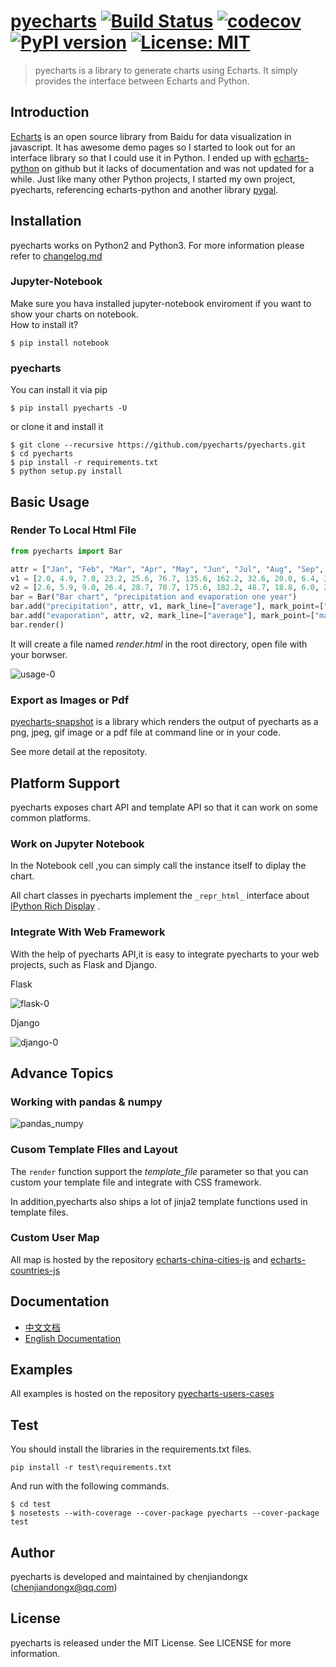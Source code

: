 # [pyecharts](https://github.com/pyecharts/pyecharts) [![Build Status](https://travis-ci.org/pyecharts/pyecharts.svg?branch=master)](https://travis-ci.org/chenjiandongx/pyecharts) [![codecov](https://codecov.io/gh/chenjiandongx/pyecharts/branch/master/graph/badge.svg)](https://codecov.io/gh/chenjiandongx/pyecharts) [![PyPI version](https://badge.fury.io/py/pyecharts.svg)](https://badge.fury.io/py/pyecharts) [![License: MIT](https://img.shields.io/badge/License-MIT-yellow.svg)](https://opensource.org/licenses/MIT)

> pyecharts is a library to generate charts using Echarts. It simply provides the interface between Echarts and Python.


## Introduction
[Echarts](https://github.com/ecomfe/echarts) is an open source library from Baidu for data visualization in javascript. It has awesome demo pages so I started to look out for an interface library so that I could use it in Python. I ended up with [echarts-python](https://github.com/yufeiminds/echarts-python) on github but it lacks of documentation and was not updated for a while. Just like many other Python projects, I started my own project, pyecharts, referencing echarts-python and another library [pygal](https://github.com/Kozea/pygal).

## Installation
pyecharts works on Python2 and Python3. For more information please refer to [changelog.md](https://github.com/chenjiandongx/pyecharts/blob/master/changelog.md)

### Jupyter-Notebook
Make sure you hava installed jupyter-notebook enviroment if you want to show your charts on notebook.   
How to install it?
```
$ pip install notebook
```
### pyecharts
You can install it via pip
```
$ pip install pyecharts -U
```

or clone it and install it
```
$ git clone --recursive https://github.com/pyecharts/pyecharts.git
$ cd pyecharts
$ pip install -r requirements.txt
$ python setup.py install
```

## Basic Usage

### Render To Local Html File

```python
from pyecharts import Bar

attr = ["Jan", "Feb", "Mar", "Apr", "May", "Jun", "Jul", "Aug", "Sep", "Oct", "Nov", "Dec"]
v1 = [2.0, 4.9, 7.0, 23.2, 25.6, 76.7, 135.6, 162.2, 32.6, 20.0, 6.4, 3.3]
v2 = [2.6, 5.9, 9.0, 26.4, 28.7, 70.7, 175.6, 182.2, 48.7, 18.8, 6.0, 2.3]
bar = Bar("Bar chart", "precipitation and evaporation one year")
bar.add("precipitation", attr, v1, mark_line=["average"], mark_point=["max", "min"])
bar.add("evaporation", attr, v2, mark_line=["average"], mark_point=["max", "min"])
bar.render()
```

It will create a file named *render.html* in the root directory, open file with your borwser.  

![usage-0](https://github.com/pyecharts/pyecharts/blob/master/images/usage-0.gif)

### Export as Images or Pdf

[pyecharts-snapshot](https://github.com/pyecharts/pyecharts-snapshot) is a library which renders the output of pyecharts as a png, jpeg, gif image or a pdf file at command line or in your code.

See more detail at the repositoty.

## Platform Support

pyecharts exposes chart API and template API so that it can work on some common platforms.

### Work on Jupyter Notebook

In the Notebook cell ,you can simply call the instance itself to diplay the chart.

All chart classes in pyecharts implement the `_repr_html_` interface about [IPython Rich Display](http://ipython.readthedocs.io/en/stable/config/integrating.html#rich-display) .

### Integrate With Web Framework

With the help of pyecharts API,it is easy to integrate pyecharts to your web projects, such as Flask and Django.

Flask

![flask-0](https://github.com/pyecharts/pyecharts/blob/master/images/flask-0.gif)

Django

![django-0](https://github.com/pyecharts/pyecharts/blob/master/images/django-0.gif)

## Advance Topics

### Working with pandas & numpy

![pandas_numpy](https://github.com/pyecharts/pyecharts/blob/master/images/pandas-numpy.png)

### Cusom Template FIles and Layout

The `render` function support the *template_file* parameter so that you can custom your template file and integrate with CSS framework.

In addition,pyecharts also ships a lot of jinja2 template functions used in template files.

### Custom User Map

All map is hosted by the repository [echarts-china-cities-js](https://github.com/pyecharts/echarts-china-cities-js) and [echarts-countries-js](https://github.com/pyecharts/echarts-countries-js)

## Documentation

* [中文文档](https://github.com/chenjiandongx/pyecharts/tree/master/docs/zh-cn)
* [English Documentation](https://github.com/chenjiandongx/pyecharts/tree/master/docs/en-us)

## Examples

All examples is hosted on the repository [pyecharts-users-cases](https://github.com/pyecharts/pyecharts-users-cases)

## Test

You should install the libraries in the requirements.txt files.

```
pip install -r test\requirements.txt
```

And run with the following commands.

```shell
$ cd test
$ nosetests --with-coverage --cover-package pyecharts --cover-package test
```

## Author
pyecharts is developed and maintained by chenjiandongx ([chenjiandongx@qq.com](chenjiandongx@qq.com))

## License
pyecharts is released under the MIT License. See LICENSE for more information.
